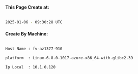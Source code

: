 
   
#### This Page Create at:

```bash

2025-01-06 - 09:30:28 UTC

```

#### Create By Machine:

```bash

Host Name : fv-az1377-910

platform  : Linux-6.8.0-1017-azure-x86_64-with-glibc2.39

Ip Local  : 10.1.0.120

```

